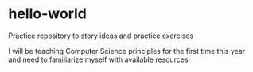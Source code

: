 # hello-world
Practice repository to story ideas and practice exercises

I will be teaching Computer Science principles for the first time this year and need to familiarize myself with available resources
